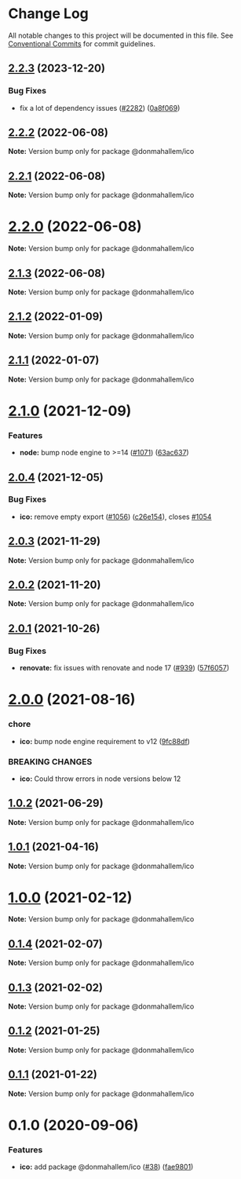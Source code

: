 # Change Log

All notable changes to this project will be documented in this file.
See [Conventional Commits](https://conventionalcommits.org) for commit guidelines.

## [2.2.3](https://github.com/donmahallem/js-libs/compare/@donmahallem/ico@2.2.2...@donmahallem/ico@2.2.3) (2023-12-20)


### Bug Fixes

* fix a lot of dependency issues ([#2282](https://github.com/donmahallem/js-libs/issues/2282)) ([0a8f069](https://github.com/donmahallem/js-libs/commit/0a8f06939c4ef4cdae42fd0fd3d780bf3501bcb5))





## [2.2.2](https://github.com/donmahallem/js-libs/compare/@donmahallem/ico@2.2.1...@donmahallem/ico@2.2.2) (2022-06-08)

**Note:** Version bump only for package @donmahallem/ico





## [2.2.1](https://github.com/donmahallem/js-libs/compare/@donmahallem/ico@2.2.0...@donmahallem/ico@2.2.1) (2022-06-08)

**Note:** Version bump only for package @donmahallem/ico





# [2.2.0](https://github.com/donmahallem/js-libs/compare/@donmahallem/ico@2.1.2...@donmahallem/ico@2.2.0) (2022-06-08)

**Note:** Version bump only for package @donmahallem/ico





## [2.1.3](https://github.com/donmahallem/js-libs/compare/@donmahallem/ico@2.1.2...@donmahallem/ico@2.1.3) (2022-06-08)

**Note:** Version bump only for package @donmahallem/ico





## [2.1.2](https://github.com/donmahallem/js-libs/compare/@donmahallem/ico@2.1.1...@donmahallem/ico@2.1.2) (2022-01-09)

**Note:** Version bump only for package @donmahallem/ico





## [2.1.1](https://github.com/donmahallem/js-libs/compare/@donmahallem/ico@2.1.0...@donmahallem/ico@2.1.1) (2022-01-07)

**Note:** Version bump only for package @donmahallem/ico





# [2.1.0](https://github.com/donmahallem/js-libs/compare/@donmahallem/ico@2.0.4...@donmahallem/ico@2.1.0) (2021-12-09)


### Features

* **node:** bump node engine to >=14 ([#1071](https://github.com/donmahallem/js-libs/issues/1071)) ([63ac637](https://github.com/donmahallem/js-libs/commit/63ac63722f070970e7d42062b900deaff63dffdc))





## [2.0.4](https://github.com/donmahallem/js-libs/compare/@donmahallem/ico@2.0.3...@donmahallem/ico@2.0.4) (2021-12-05)


### Bug Fixes

* **ico:** remove empty export ([#1056](https://github.com/donmahallem/js-libs/issues/1056)) ([c26e154](https://github.com/donmahallem/js-libs/commit/c26e154c9e4f4e5fdda9e6eb0228fc6ce1086dde)), closes [#1054](https://github.com/donmahallem/js-libs/issues/1054)





## [2.0.3](https://github.com/donmahallem/js-libs/compare/@donmahallem/ico@2.0.2...@donmahallem/ico@2.0.3) (2021-11-29)

**Note:** Version bump only for package @donmahallem/ico





## [2.0.2](https://github.com/donmahallem/js-libs/compare/@donmahallem/ico@2.0.1...@donmahallem/ico@2.0.2) (2021-11-20)

**Note:** Version bump only for package @donmahallem/ico





## [2.0.1](https://github.com/donmahallem/js-libs/compare/@donmahallem/ico@2.0.0...@donmahallem/ico@2.0.1) (2021-10-26)


### Bug Fixes

* **renovate:** fix issues with renovate and node 17 ([#939](https://github.com/donmahallem/js-libs/issues/939)) ([57f6057](https://github.com/donmahallem/js-libs/commit/57f6057542b9b7f8d70a544a37fe36bf98c859dc))





# [2.0.0](https://github.com/donmahallem/js-libs/compare/@donmahallem/ico@1.0.2...@donmahallem/ico@2.0.0) (2021-08-16)


### chore

* **ico:** bump node engine requirement to v12 ([9fc88df](https://github.com/donmahallem/js-libs/commit/9fc88df61477e52839f46e60537ed656549376cf))


### BREAKING CHANGES

* **ico:** Could throw errors in node versions below 12





## [1.0.2](https://github.com/donmahallem/js-libs/compare/@donmahallem/ico@1.0.1...@donmahallem/ico@1.0.2) (2021-06-29)

**Note:** Version bump only for package @donmahallem/ico






## [1.0.1](https://github.com/donmahallem/js-libs/compare/@donmahallem/ico@1.0.0...@donmahallem/ico@1.0.1) (2021-04-16)

**Note:** Version bump only for package @donmahallem/ico






# [1.0.0](https://github.com/donmahallem/js-libs/compare/@donmahallem/ico@0.1.4...@donmahallem/ico@1.0.0) (2021-02-12)

**Note:** Version bump only for package @donmahallem/ico






## [0.1.4](https://github.com/donmahallem/js-libs/compare/@donmahallem/ico@0.1.3...@donmahallem/ico@0.1.4) (2021-02-07)

**Note:** Version bump only for package @donmahallem/ico






## [0.1.3](https://github.com/donmahallem/js-libs/compare/@donmahallem/ico@0.1.2...@donmahallem/ico@0.1.3) (2021-02-02)

**Note:** Version bump only for package @donmahallem/ico






## [0.1.2](https://github.com/donmahallem/js-libs/compare/@donmahallem/ico@0.1.1...@donmahallem/ico@0.1.2) (2021-01-25)

**Note:** Version bump only for package @donmahallem/ico






## [0.1.1](https://github.com/donmahallem/js-libs/compare/@donmahallem/ico@0.1.0...@donmahallem/ico@0.1.1) (2021-01-22)

**Note:** Version bump only for package @donmahallem/ico






# 0.1.0 (2020-09-06)


### Features

* **ico:** add package @donmahallem/ico ([#38](https://github.com/donmahallem/js-libs/issues/38)) ([fae9801](https://github.com/donmahallem/js-libs/commit/fae980169dcac7d1cc64475fa8d84a0c01675f22))
